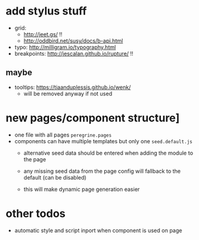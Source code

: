# add stylus stuff
- grid:
  - http://jeet.gs/ !!
  - http://oddbird.net/susy/docs/b-api.html
- typo: http://milligram.io/typography.html
- breakpoints: http://jescalan.github.io/rupture/ !!

## maybe
- tooltips: https://tiaanduplessis.github.io/wenk/
  - will be removed anyway if not used



# new pages/component structure]
- one file with all pages `peregrine.pages`
- components can have multiple templates but only one `seed.default.js`
  - alternative seed data should be entered when adding the module to the page
  - any missing seed data from the page config will fallback to the default (can be disabled)

  - this will make dynamic page generation easier

# other todos
- automatic style and script inport when component is used on page
